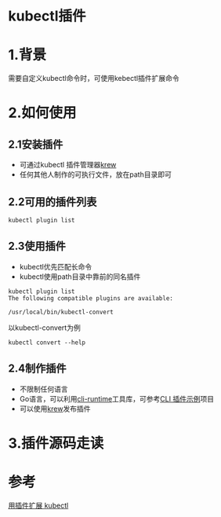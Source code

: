 # kubectl插件
# 1.背景
需要自定义kubectl命令时，可使用kebectl插件扩展命令
# 2.如何使用
## 2.1安装插件
- 可通过kubectl 插件管理器[krew](https://github.com/kubernetes-sigs/krew/)
- 任何其他人制作的可执行文件，放在path目录即可
## 2.2可用的插件列表
```shell
kubectl plugin list
```
## 2.3使用插件
- kubectl优先匹配长命令
- kubectl使用path目录中靠前的同名插件
```shell
kubectl plugin list 
The following compatible plugins are available:

/usr/local/bin/kubectl-convert
```
以kubectl-convert为例
```shell
kubectl convert --help
```
## 2.4制作插件
- 不限制任何语言
- Go语言，可以利用[cli-runtime](https://github.com/kubernetes/cli-runtime)工具库，可参考[CLI 插件示例](https://github.com/kubernetes/sample-cli-plugin)项目
- 可以使用[krew](https://github.com/kubernetes-sigs/krew/)发布插件
# 3.插件源码走读

# 参考
[用插件扩展 kubectl](https://kubernetes.io/zh-cn/docs/tasks/extend-kubectl/kubectl-plugins/)